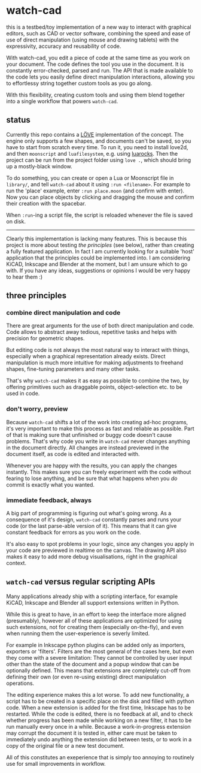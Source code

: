 watch-cad
=========

this is a testbed/toy implementation of a new way to interact with graphical editors, such as CAD or vector software,
combining the speed and ease of use of direct manipulation (using mouse and drawing tablets) with the expressivity, accuracy and reusability of code.

With watch-cad, you edit a piece of code at the same time as you work on your document.
The code defines the tool you use in the document.
It is constantly error-checked, parsed and run.
The API that is made available to the code lets you easily define direct manipulation interactions,
allowing you to effortlessy string together custom tools as you go along.

With this flexibility, creating custom tools and using them blend together into a single workflow that powers `watch-cad`.

status
------

Currently this repo contains a [LÖVE](https://love2d.org) implementation of the concept.
The engine only supports a few shapes, and documents can't be saved, so you have to start from scratch every time.
To run it, you need to install love2d, and then `moonscript` and `luafilesystem`, e.g. using [luarocks](https://luarocks.org/).
Then the project can be run from the project folder using `love .`, which should bring up a mostly-black window.

To do something, you can create or open a Lua or Moonscript file in `library/`, and tell `watch-cad` about it using `:run <filename>`.
For example to run the 'place' example, enter `:run place.moon` (and confirm with enter).
Now you can place objects by clicking and dragging the mouse and confirm their creation with the spacebar. 

When `:run`-ing a script file, the script is reloaded whenever the file is saved on disk.

***

Clearly this implementation is lacking many features.
This is because this project is more about testing *the principles* (see below), rather than creating a fully featured application.
In fact I am currently looking for a suitable 'host' application that the principles could be implemented into.
I am considering KiCAD, Inkscape and Blender at the moment, but I am unsure which to go with.
If you have any ideas, suggestions or opinions I would be very happy to hear them :)

three principles
----------------

### combine direct manipulation and code
There are great arguments for the use of both direct manipulation and code.
Code allows to abstract away tedious, repetitive tasks and helps with precision for geometric shapes.

But editing code is not always the most natural way to interact with things, especially when a graphical representation already exists.
Direct manipulation is much more intuitive for making adjustments to freehand shapes, fine-tuning parameters and many other tasks.

That's why `watch-cad` makes it as easy as possible to combine the two, by offering primitives such as draggable points, object-selection etc. to be used in code.

### don't worry, preview
Because `watch-cad` shifts a lot of the work into creating ad-hoc programs, it's very important to make this process as fast and reliable as possible.
Part of that is making sure that unfinished or buggy code doesn't cause problems.
That's why code you write in `watch-cad` never changes anything in the document directly.
All changes are instead previewed in the document itself, as code is edited and interacted with.

Whenever you are happy with the results, you can apply the changes instantly.
This makes sure you can freely experiment with the code without fearing to lose anything,
and be sure that what happens when you *do* commit is exactly what you wanted.

### immediate feedback, always
A big part of programming is figuring out what's going wrong.
As a consequence of it's design, `watch-cad` constantly parses and runs your code (or the last parse-able version of it).
This means that it can give constant feedback for errors as you work on the code.

It's also easy to spot problems in your logic, since any changes you apply in your code are previewed in realtime on the canvas.
The drawing API also makes it easy to add more debug visualisations, right in the graphical context.

`watch-cad` versus regular scripting APIs
-----------------------------------------
Many applications already ship with a scripting interface,
for example KiCAD, Inkscape and Blender all support extensions written in Python.

While this is great to have, in an effort to keep the interface more aligned (presumably),
however all of these applications are optimized for using such extensions, not for creating them (especially on-the-fly),
and even when running them the user-experience is severly limited.

For example in Inkscape python plugins can be added only as importers, exporters or 'filters'.
Filters are the most general of the cases here, but even they come with a severe limitation:
They cannot be controlled by user input other than the state of the document and a popup window that can be optionally defined.
This means that extensions are completely cut-off from defining their own (or even re-using existing) direct manipulation operations.

The editing experience makes this a lot worse.
To add new functionality, a script has to be created in a specific place on the disk and filled with python code.
When a new extension is added for the first time, Inkscape has to be restarted.
While the code is edited, there is no feedback at all,
and to check whether progress has been made while working on a new filter,
it has to be run manually every once in a while.
Because a work-in-progress extension may corrupt the document it is tested in,
either care must be taken to immediately undo anything the extension did between tests,
or to work in a copy of the original file or a new test document.

All of this constitutes an exeperience that is simply too annoying to routinely use for small improvements in workflow.

